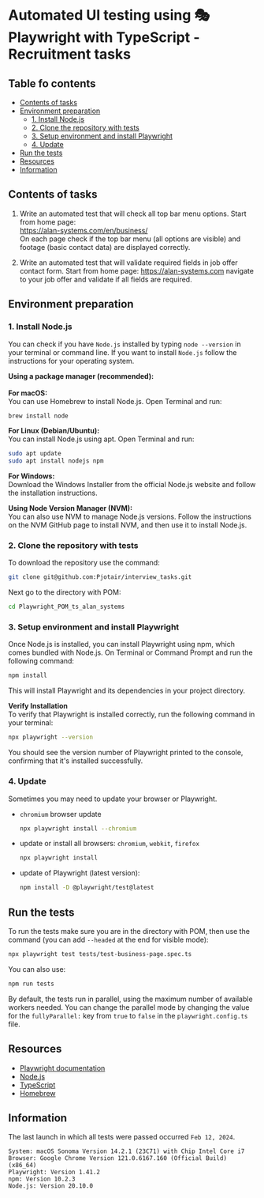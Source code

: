 
# Automated UI testing using 🎭 Playwright with TypeScript  - Recruitment tasks

## Table fo contents
- [Contents of tasks](#contents-of-tasks)
- [Environment preparation](#environment-preparation)
  - [1. Install Node.js](#1-install-nodejs)
  - [2. Clone the repository with tests](#2-clone-the-repository-with-tests)
  - [3. Setup environment and install Playwright](#3-setup-environment-and-install-playwright)
  - [4. Update](#4-update)
- [Run the tests](#run-the-tests)
- [Resources](#resources)
- [Information](#information)

## Contents of tasks
1. Write an automated test that will check all top bar menu options. Start from home page: 
<br> https://alan-systems.com/en/business/
<br> On each page check if the top bar menu (all options are visible) and footage (basic contact data) are displayed correctly.

2. Write an automated test that will validate required fields in job offer contact form. Start from home page: https://alan-systems.com  navigate to your job offer and validate if all fields are required.

## Environment preparation
### 1. Install Node.js
You can check if you have `Node.js` installed by typing `node --version` in your terminal or command line.
If you want to install `Node.js` follow the instructions for your operating system.

**Using a package manager (recommended):**<br><br>
**For macOS:**<br>
You can use Homebrew to install Node.js. Open Terminal and run:
```bash
brew install node
```

**For Linux (Debian/Ubuntu):**<br>
You can install Node.js using apt. Open Terminal and run:
```bash
sudo apt update
sudo apt install nodejs npm
```

**For Windows:**<br>
Download the Windows Installer from the official Node.js website and follow the installation instructions.

**Using Node Version Manager (NVM):**<br>
You can also use NVM to manage Node.js versions. Follow the instructions on the NVM GitHub page to install NVM, and then use it to install Node.js.

### 2. Clone the repository with tests
To download the repository use the command:
```bash
git clone git@github.com:Pjotair/interview_tasks.git
```
Next go to the directory with POM:
```bash
cd Playwright_POM_ts_alan_systems
```

### 3. Setup environment and install Playwright
Once Node.js is installed, you can install Playwright using npm, which comes bundled with Node.js. On Terminal or Command Prompt and run the following command:
```bash
npm install
```
This will install Playwright and its dependencies in your project directory.

**Verify Installation**<br>
To verify that Playwright is installed correctly, run the following command in your terminal:
```bash
npx playwright --version
```
You should see the version number of Playwright printed to the console, confirming that it's installed successfully.

### 4. Update
Sometimes you may need to update your browser or Playwright.
- `chromium` browser update
  ```bash
  npx playwright install --chromium
  ```
- update or install all browsers: `chromium`, `webkit`, `firefox`
  ```bash
  npx playwright install
  ```
- update of Playwright (latest version):
  ```bash
  npm install -D @playwright/test@latest
  ```

## Run the tests
To run the tests make sure you are in the directory with POM, then use the command (you can add `--headed` at the end for visible mode): 
```bash
npx playwright test tests/test-business-page.spec.ts
```
You can also use:
```bash
npm run tests
```
By default, the tests run in parallel, using the maximum number of available workers needed. You can change the parallel mode by changing the value for the `fullyParallel:` key from `true` to `false` in the `playwright.config.ts` file.

## Resources
 - [Playwright documentation](https://playwright.dev/)
 - [Node.js](https://nodejs.org/en)
 - [TypeScript](https://www.typescriptlang.org/)
 - [Homebrew](https://brew.sh/)


## Information
The last launch in which all tests were passed occurred `Feb 12, 2024`.
```
System: macOS Sonoma Version 14.2.1 (23C71) with Chip Intel Core i7
Browser: Google Chrome Version 121.0.6167.160 (Official Build) (x86_64)
Playwright: Version 1.41.2
npm: Version 10.2.3
Node.js: Version 20.10.0
```
